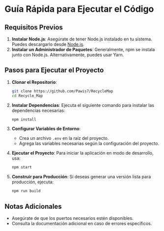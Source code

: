 # Guía Rápida para Ejecutar el Código

## Requisitos Previos

1. **Instalar Node.js**: Asegúrate de tener Node.js instalado en tu sistema. Puedes descargarlo desde [Node.js](https://nodejs.org/).
2. **Instalar un Administrador de Paquetes**: Generalmente, npm se instala junto con Node.js. Alternativamente, puedes usar Yarn.

## Pasos para Ejecutar el Proyecto

1. **Clonar el Repositorio**:
   ```bash
   git clone https://github.com/Pawis7/RecycleMap
   cd Recycle_Map
   ```

2. **Instalar Dependencias**:
   Ejecuta el siguiente comando para instalar las dependencias necesarias:
   ```bash
   npm install
   ```

3. **Configurar Variables de Entorno**:
   - Crea un archivo `.env` en la raíz del proyecto.
   - Agrega las variables necesarias según la configuración del proyecto.

4. **Ejecutar el Proyecto**:
   Para iniciar la aplicación en modo de desarrollo, usa:
   ```bash
   npm start
   ```

5. **Construir para Producción**:
   Si deseas generar una versión lista para producción, ejecuta:
   ```bash
   npm run build
   ```

## Notas Adicionales

- Asegúrate de que los puertos necesarios estén disponibles.
- Consulta la documentación adicional en caso de errores específicos.
